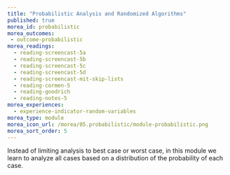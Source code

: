 ```yaml
---
title: "Probabilistic Analysis and Randomized Algorithms"
published: true
morea_id: probabilistic
morea_outcomes:
 - outcome-probabilistic
morea_readings:
  - reading-screencast-5a
  - reading-screencast-5b
  - reading-screencast-5c
  - reading-screencast-5d
  - reading-screencast-mit-skip-lists
  - reading-cormen-5
  - reading-goodrich
  - reading-notes-5
morea_experiences:
  - experience-indicator-random-variables
morea_type: module
morea_icon_url: /morea/05.probabilistic/module-probabilistic.png
morea_sort_order: 5
---
```


Instead of limiting analysis to best case or worst case, in this module we learn
to analyze all cases based on a distribution of the probability of each case.

